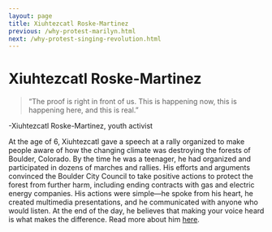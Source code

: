 ```yaml
---
layout: page
title: Xiuhtezcatl Roske-Martinez
previous: /why-protest-marilyn.html
next: /why-protest-singing-revolution.html
---
```


Xiuhtezcatl Roske-Martinez
=================

>“The proof is right in front of us. This is happening now, this is happening here, and this is real.” 

-Xiuhtezcatl Roske-Martinez, youth activist

At the age of 6, Xiuhtezcatl gave a speech at a rally organized to make people aware of how the changing climate was destroying the forests of Boulder, Colorado. By the time he was a teenager, he had organized and participated in dozens of marches and rallies. His efforts and arguments convinced the Boulder City Council to take positive actions to protect the forest from further harm, including ending contracts with gas and electric energy companies. His actions were simple—he spoke from his heart, he created multimedia presentations, and he communicated with anyone who would listen. At the end of the day, he believes that making your voice heard is what makes the difference. Read more about him [here](https://www.giraffe.org/giraffe-heroes/xiuhtezcatl-roske-martinez).

